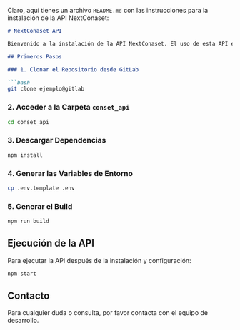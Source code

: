 Claro, aquí tienes un archivo `README.md` con las instrucciones para la instalación de la API NextConaset:

```markdown
# NextConaset API

Bienvenido a la instalación de la API NextConaset. El uso de esta API está ligada a la intercomunicación de sistemas.

## Primeros Pasos

### 1. Clonar el Repositorio desde GitLab

```bash
git clone ejemplo@gitlab
```

### 2. Acceder a la Carpeta `conset_api`

```bash
cd conset_api
```

### 3. Descargar Dependencias

```bash
npm install
```

### 4. Generar las Variables de Entorno

```bash
cp .env.template .env
```

### 5. Generar el Build

```bash
npm run build
```

## Ejecución de la API

Para ejecutar la API después de la instalación y configuración:

```bash
npm start
```

## Contacto

Para cualquier duda o consulta, por favor contacta con el equipo de desarrollo.

```
